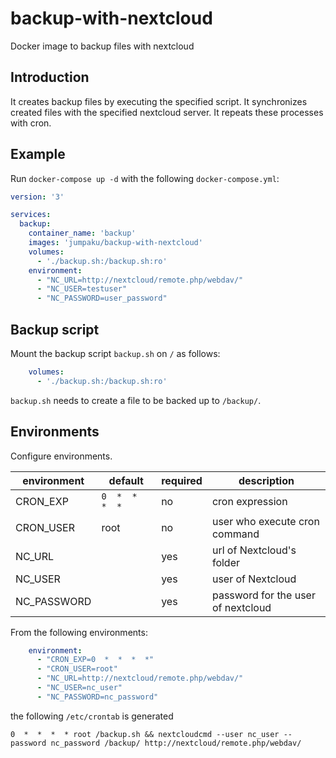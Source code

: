 # backup-with-nextcloud

Docker image to backup files with nextcloud

## Introduction

It creates backup files by executing the specified script.
It synchronizes created files with the specified nextcloud server.
It repeats these processes with cron.

## Example

Run `docker-compose up -d` with the following `docker-compose.yml`:

```yml
version: '3'

services: 
  backup:
    container_name: 'backup'
    images: 'jumpaku/backup-with-nextcloud'
    volumes: 
      - './backup.sh:/backup.sh:ro'
    environment: 
      - "NC_URL=http://nextcloud/remote.php/webdav/"
      - "NC_USER=testuser"
      - "NC_PASSWORD=user_password"
```


## Backup script

Mount the backup script `backup.sh` on `/` as follows:

```yml
    volumes: 
      - './backup.sh:/backup.sh:ro'
```

`backup.sh` needs to create a file to be backed up to `/backup/`.

## Environments

Configure environments.

| environment | default         | required | description |
|-------------|-----------------|----------|-------------|
| CRON_EXP    | `0  *  *  *  *` | no       | cron expression |
| CRON_USER   | root            | no       | user who execute cron command |
| NC_URL      |                 | yes      | url of Nextcloud's folder |
| NC_USER     |                 | yes      | user of Nextcloud |
| NC_PASSWORD |                 | yes      | password for the user of nextcloud |

From the following environments:

```yml
    environment: 
      - "CRON_EXP=0  *  *  *  *"
      - "CRON_USER=root"
      - "NC_URL=http://nextcloud/remote.php/webdav/"
      - "NC_USER=nc_user"
      - "NC_PASSWORD=nc_password"
```

the following `/etc/crontab` is generated

```
0  *  *  *  * root /backup.sh && nextcloudcmd --user nc_user --password nc_password /backup/ http://nextcloud/remote.php/webdav/
```
